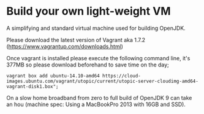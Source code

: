 # Build your own light-weight VM

A simplifying and standard virtual machine used for building OpenJDK.

Please download the latest version of Vagrant aka 1.7.2 (https://www.vagrantup.com/downloads.html)

Once vagrant is installed please execute the following command line, it's 377MB so please download beforehand to save time on the day;

```vagrant box add ubuntu-14.10-amd64 https://cloud-images.ubuntu.com/vagrant/utopic/current/utopic-server-cloudimg-amd64-vagrant-disk1.box";```

On a slow home broadband from zero to full build of OpenJDK 9 can take an hou (machine spec: Using a MacBookPro 2013 with 16GB and SSD).